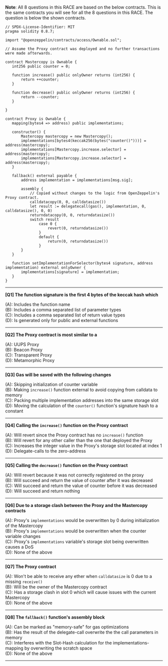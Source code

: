 **Note**: All 8 questions in this RACE are based on the below contracts. This is the same contracts you will see for all the 8 questions in this RACE. The question is below the shown contracts.

```
// SPDX-License-Identifier: MIT
pragma solidity 0.8.7;

import "@openzeppelin/contracts/access/Ownable.sol";

// Assume the Proxy contract was deployed and no further transactions were made afterwards.

contract Mastercopy is Ownable {
   int256 public counter = 0;

   function increase() public onlyOwner returns (int256) {
       return ++counter;
   }

   function decrease() public onlyOwner returns (int256) {
       return --counter;
   }

}

contract Proxy is Ownable {
   mapping(bytes4 => address) public implementations;

   constructor() {
       Mastercopy mastercopy = new Mastercopy();
       implementations[bytes4(keccak256(bytes("counter()")))] = address(mastercopy);
       implementations[Mastercopy.increase.selector] = address(mastercopy);
       implementations[Mastercopy.increase.selector] = address(mastercopy);
   }

   fallback() external payable {
       address implementation = implementations[msg.sig];

       assembly {
           // Copied without changes to the logic from OpenZeppelin's Proxy contract.
           calldatacopy(0, 0, calldatasize())
           let result := delegatecall(gas(), implementation, 0, calldatasize(), 0, 0)
           returndatacopy(0, 0, returndatasize())
           switch result
               case 0 {
                   revert(0, returndatasize())
               }
               default {
                   return(0, returndatasize())
               }
       }
   }

   function setImplementationForSelector(bytes4 signature, address implementation) external onlyOwner {
       implementations[signature] = implementation;
   }
}
```

---

**[Q1] The function signature is the first 4 bytes of the keccak hash which**

(A): Includes the function name  
(B): Includes a comma separated list of parameter types  
(C): Includes a comma separated list of return value types  
(D): Is generated only for public and external functions  


---

**[Q2] The Proxy contract is most similar to a**

(A): UUPS Proxy  
(B): Beacon Proxy  
(C): Transparent Proxy  
(D): Metamorphic Proxy  


---

**[Q3] Gas will be saved with the following changes**

(A): Skipping initialization of counter variable  
(B): Making `increase()` function external to avoid copying from calldata to memory  
(C): Packing multiple implementation addresses into the same storage slot  
(D): Moving the calculation of the `counter()` function's signature hash to a constant  


---

**[Q4] Calling the `increase()` function on the Proxy contract**

(A): Will revert since the Proxy contract has no `increase()` function  
(B): Will revert for any other caller than the one that deployed the Proxy  
(C): Increases the integer value in the Proxy's storage slot located at index 1  
(D): Delegate-calls to the zero-address  


---

**[Q5] Calling the `decrease()` function on the Proxy contract**

(A): Will revert because it was not correctly registered on the proxy  
(B): Will succeed and return the value of counter after it was decreased  
(C): Will succeed and return the value of counter before it was decreased  
(D): Will succeed and return nothing  


---

**[Q6] Due to a storage clash between the Proxy and the Mastercopy contracts**

(A): Proxy's `implementations` would be overwritten by 0 during initialization of the Mastercopy  
(B): Proxy's `implementations` would be overwritten when the counter variable changes  
(C): Proxy's `implementations` variable's storage slot being overwritten causes a DoS  
(D): None of the above  


---

**[Q7] The Proxy contract**

(A): Won't be able to receive any ether when `calldatasize` is 0 due to a missing `receive()`  
(B): Will be the owner of the Mastercopy contract  
(C): Has a storage clash in slot 0 which will cause issues with the current Mastercopy  
(D): None of the above  


---

**[Q8] The `fallback()` function's assembly block**

(A): Can be marked as "memory-safe" for gas optimizations  
(B): Has the result of the delegate-call overwrite the the call parameters in memory  
(C): Interferes with the Slot-Hash calculation for the implementations-mapping by overwriting the scratch space  
(D): None of the above  


---
